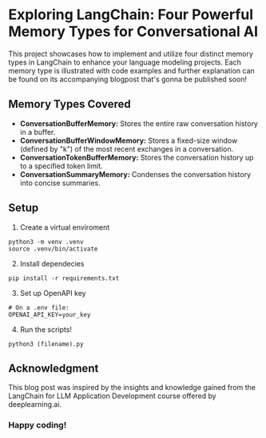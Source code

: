 # Exploring LangChain: Four Powerful Memory Types for Conversational AI
This project showcases how to implement and utilize four distinct memory types in LangChain to enhance your language modeling projects. Each memory type is illustrated with code examples and further explanation can be found on its accompanying blogpost that's gonna be published soon!

## Memory Types Covered
- **ConversationBufferMemory:** Stores the entire raw conversation history in a buffer.
- **ConversationBufferWindowMemory:** Stores a fixed-size window (defined by "k") of the most recent exchanges in a conversation.
- **ConversationTokenBufferMemory:**  Stores the conversation history up to a specified token limit.
- **ConversationSummaryMemory:** Condenses the conversation history into concise summaries.

## Setup
1. Create a virtual enviroment
```
python3 -m venv .venv   
source .venv/bin/activate
```
2. Install dependecies
```
pip install -r requirements.txt
```
3. Set up OpenAPI key
```
# On a .env file:
OPENAI_API_KEY=your_key
```
4. Run the scripts!
```
python3 (filename).py
```

## Acknowledgment
This blog post was inspired by the insights and knowledge gained from the LangChain for LLM Application Development course offered by deeplearning.ai.

### Happy coding!
